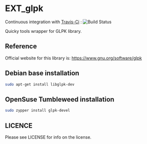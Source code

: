 # EXT_glpk

Continuous integration with [Travis-Ci](https://app.travis-ci.com/github/quicky2000/EXT_glpk) : ![Build Status](https://app.travis-ci.com/quicky2000/EXT_glpk.svg?branch=master)

Quicky tools wrapper for GLPK library.

## Reference

Official website for this library is: https://www.gnu.org/software/glpk

## Debian base installation

```bash
sudo apt-get install libglpk-dev
```

## OpenSuse Tumbleweed installation

```bash
sudo zypper install glpk-devel
```

## LICENCE

Please see LICENSE for info on the license.


